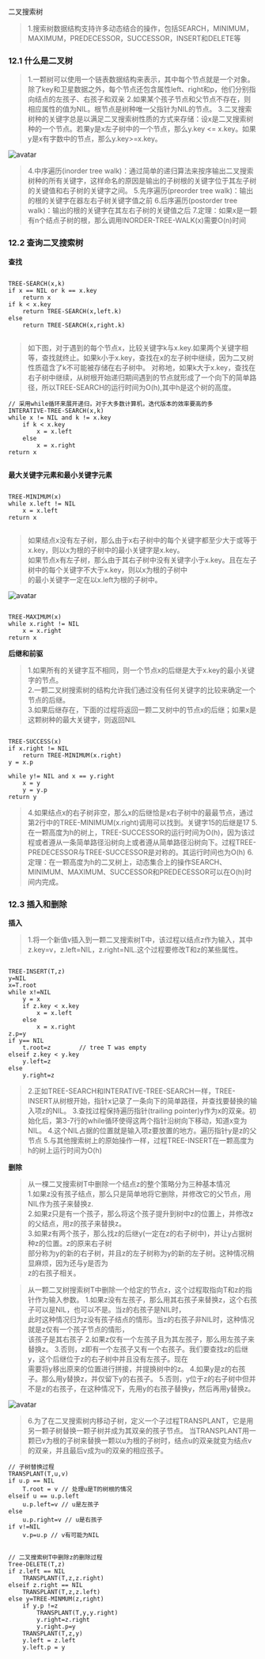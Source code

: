 二叉搜索树

> 1.搜索树数据结构支持许多动态结合的操作，包括SEARCH，MINIMUM，MAXIMUM，PREDECESSOR，SUCCESSOR，INSERT和DELETE等


### 12.1 什么是二叉树

> 1.一颗树可以使用一个链表数据结构来表示，其中每个节点就是一个对象。除了key和卫星数据之外，每个节点还包含属性left、right和p，他们分别指向结点的左孩子、右孩子和双亲
> 2.如果某个孩子节点和父节点不存在，则相应属性的值为NIL。根节点是树种唯一父指针为NIL的节点。
> 3.二叉搜索树种的关键字总是以满足二叉搜索树性质的方式来存储：设x是二叉搜索树种的一个节点。若果y是x左子树中的一个节点，那么y.key <= x.key。如果y是x有字数中的节点，那么y.key>=x.key。

![avatar](images/01_binary_tree_structure.jpg)

> 4.中序遍历(inorder tree walk)：通过简单的递归算法来按序输出二叉搜索树种的所有关键字，这样命名的原因是输出的子树根的关键字位于其左子树的关键值和右子树的关键字之间。
> 5.先序遍历(preorder tree walk)：输出的根的关键字在器左右子树关键字值之前
> 6.后序遍历(postorder tree walk)：输出的根的关键字在其左右子树的关键值之后
> 7.定理：如果x是一颗有n个结点子树的根，那么调用INORDER-TREE-WALK(x)需要O(n)时间
    
### 12.2 查询二叉搜索树

**查找**

```

TREE-SEARCH(x,k)
if x == NIL or k == x.key
    return x
if k < x.key
    return TREE-SEARCH(x,left.k)
else
    return TREE-SEARCH(x,right.k)


```


> 如下图，对于遇到的每个节点x，比较关键字k与x.key.如果两个关键字相等，查找就终止。如果k小于x.key，查找在x的左子树中继续，因为二叉树性质蕴含了k不可能被存储在右子树中。
  对称地，如果k大于x.key，查找在右子树中继续，从树根开始递归期间遇到的节点就形成了一个向下的简单路径，所以TREE-SEARCH的运行时间为O(h),其中h是这个树的高度。

```
// 采用while循环来展开递归，对于大多数计算机，迭代版本的效率要高的多
INTERATIVE-TREE-SEARCH(x,k)
while x != NIL and k != x.key
    if k < x.key
        x = x.left
    else
        x = x.right
return x


```

**最大关键字元素和最小关键字元素**

```

TREE-MINIMUM(x)
while x.left != NIL
    x = x.left
return x
    

```

> 如果结点x没有左子树，那么由于x右子树中的每个关键字都至少大于或等于x.key，则以x为根的子树中的最小关键字是x.key。<br/>
> 如果节点x有左子树，那么由于其右子树中没有关键字小于x.key。且在左子树中的每个关键字不大于x.key，则以x为根的子树中<br/>
> 的最小关键字一定在以x.left为根的子树中。  
    
![avatar](images/02_binary_tree_search.jpg)

```

TREE-MAXIMUM(x)
while x.right != NIL
    x = x.right
return x

```

**后继和前驱**

> 1.如果所有的关键字互不相同，则一个节点x的后继是大于x.key的最小关键字的节点。 <br/>
> 2.一颗二叉树搜索树的结构允许我们通过没有任何关键字的比较来确定一个节点的后继。<br/>
> 3.如果后继存在，下面的过程将返回一颗二叉树中的节点x的后继；如果x是这颗树种的最大关键字，则返回NIL<br/>

```

TREE-SUCCESS(x)
if x.right != NIL
    return TREE-MINIMUM(x.right)
y = x.p

while y!= NIL and x == y.right
    x = y
    y = y.p
return y

```

> 4.如果结点x的右子树非空，那么x的后继恰是x右子树中的最最节点，通过第2行中的TREE-MINIMUM(x.right)调用可以找到。关键字15的后继是17
> 5.在一颗高度为h的树上，TREE-SUCCESSOR的运行时间为O(h)，因为该过程或者遵从一条简单路径沿树向上或者遵从简单路径沿树向下。过程TREE-PREDECESSOR与TREE-SUCCESSOR是对称的。其运行时间也为O(h)
> 6.定理：在一颗高度为h的二叉树上，动态集合上的操作SEARCH、MINIMUM、MAXIMUM、SUCCESSOR和PREDECESSOR可以在O(h)时间内完成。



### 12.3 插入和删除

**插入**

> 1.将一个新值v插入到一颗二叉搜索树T中，该过程以结点z作为输入，其中z.key=v，z.left=NIL，z.right=NIL.这个过程要修改T和z的某些属性。

```

TREE-INSERT(T,z)
y=NIL
x=T.root
while x!=NIL
    y = x
    if z.key < x.key
        x = x.left
    else
        x = x.right
z.p=y
if y== NIL
    t.root=z        // tree T was empty
elseif z.key < y.key
    y.left=z
else 
    y.right=z

```

> 2.正如TREE-SEARCH和INTERATIVE-TREE-SEARCH一样，TREE-INSERT从树根开始，指针x记录了一条向下的简单路径，并查找要替换的输入项z的NIL。
> 3.查找过程保持遍历指针(trailing pointer)y作为x的双亲。初始化后，第3-7行的while循环使得这两个指针沿树向下移动，知道x变为NIL。
> 4.这个NIL占据的位置就是输入项z要放置的地方。遍历指针y是z的父节点
> 5.与其他搜索树上的原始操作一样，过程TREE-INSERT在一颗高度为h的树上运行时间为O(h)


**删除**

> 从一棵二叉搜索树T中删除一个结点z的整个策略分为三种基本情况 <br/>
> 1.如果z没有孩子结点，那么只是简单地将它删除，并修改它的父节点，用NIL作为孩子来替换z. <br/>
> 2.如果z只是有一个孩子，那么将这个孩子提升到树中z的位置上，并修改z的父结点，用z的孩子来替换z。 <br/>
> 3.如果z有两个孩子，那么找z的后继y(一定在z的右子树中)，并让y占据树种z的位置。z的原来右子树 <br/>
    部分称为y的新的右子树，并且z的左子树称为y的新的左子树。这种情况稍显麻烦，因为还与y是否为 <br/>
    z的右孩子相关。



> 从一颗二叉树搜索树T中删除一个给定的节点z，这个过程取指向T和z的指针作为输入参数。
> 1.如果z没有左孩子，那么用其右孩子来替换z，这个右孩子可以是NIL，也可以不是。当z的右孩子是NIL时，<br/>
    此时这种情况归为z没有孩子结点的情形。当z的右孩子非NIL时，这种情况就是z仅有一个孩子节点的情形，<br/>
    该孩子是其右孩子
> 2.如果z仅有一个左孩子且为其左孩子，那么用左孩子来替换z。
> 3.否则，z即有一个左孩子又有一个右孩子。我们要查找z的后继y，这个后继位于z的右子树中并且没有左孩子。现在<br/>
    需要将y移出原来的位置进行拼接，并提换树中的z。
> 4.如果y是z的右孩子。那么用y替换z，并仅留下y的右孩子。
> 5.否则，y位于z的右子树中但并不是z的右孩子，在这种情况下，先用y的右孩子替换y，然后再用y替换z。
 
![avatar](images/03_binary_tree_delete.jpg) 

> 6.为了在二叉搜索树内移动子树，定义一个子过程TRANSPLANT，它是用另一颗子树替换一颗子树并成为其双亲的孩子节点。
    当TRANSPLANT用一颗已v为根的子树来替换一颗以u为根的子树时，结点u的双亲就变为结点v的双亲，并且最后v成为u的双亲的相应孩子。

```
// 子树替换过程
TRANSPLANT(T,u,v)
if u.p == NIL
    T.root = v // 处理u是T的树根的情况
elseif u == u.p.left
    u.p.left=v // u是左孩子
else 
    u.p.right=v // u是右孩子
if v!=NIL
    v.p=u.p // v有可能为NIL
    
    
// 二叉搜索树T中删除z的删除过程
Tree-DELETE(T,z)
if z.left == NIL
    TRANSPLANT(T,z,z.right)
elseif z.right == NIL
    TRANSPLANT(T,z,z.left)
else y=TREE-MINMUM(z,right)
    if y.p !=z
        TRANSPLANT(T,y,y.right)
        y.right=z.right
        y.right.p=y
    TRANSPLANT(T,z,y)
    y.left = z.left
    y.left.p = y

```













